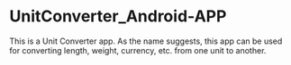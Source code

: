 # UnitConverter_Android-APP
This is a Unit Converter app. As the name suggests, this app can be used for converting length, weight, currency, etc. from one unit to another.
